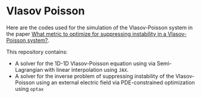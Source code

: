 # Vlasov Poisson

Here are the codes used for the simulation of the Vlasov-Poisson system in the paper [What metric to optimize for suppressing instability in a Vlasov-Poisson system?](https://arxiv.org/abs/2504.10435).

This repository contains:

- A solver for the 1D-1D Vlasov-Poisson equation using via Semi-Lagrangian with linear interpolation using `JAX`.
- A solver for the inverse problem of suppressing instability of the Vlasov-Poisson using an external electric field via PDE-constrained optimization using `optax`
